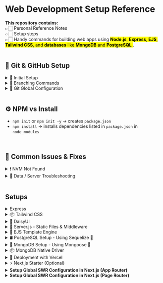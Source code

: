 # Web Development Setup Reference

<b>This repository contains: </br></b>
👉🏻 Personal Reference Notes <br/>
👉🏻 Setup steps <br/>
👉🏻 Handy commands for building web apps using <mark>**Node.js**, **Express**, **EJS**, **Tailwind CSS**, and **databases** like **MongoDB** and **PostgreSQL** </mark>. <br/>
<br/>

## 🔧 Git & GitHub Setup

<details>
<summary>🚀 Initial Setup</summary>

```bash
git init
git add .
git commit -m "Initial commit"
git remote add origin https://github.com/divyanshu-dugar/repo-name.git
git push -u origin main  # future pushes can use just: git push
````

</details>

<details>
<summary>🌿 Branching Commands</summary>

```bash
git branch                    # view branches
git branch -m main            # rename current branch to main
git checkout main             # switch to main branch
# OR
git switch main
```

</details>

<details>
<summary>👤 Git Global Configuration</summary>

```bash
git config --global user.name "Your Name"
git config --global user.email "your@email.com"
```

</details>
<br/>

## ⚙️ NPM vs Install

- `npm init` or `npm init -y` → creates `package.json`
- `npm install` → installs dependencies listed in `package.json` in `node_modules`
<br/>

## 🧪 Common Issues & Fixes

<details>
<summary>❗ NVM Not Found</summary>

```bash
# If `nvm` is not recognized
export NVM_DIR="$HOME/.nvm"
[ -s "$NVM_DIR/nvm.sh" ] && \. "$NVM_DIR/nvm.sh"
[ -s "$NVM_DIR/bash_completion" ] && \. "$NVM_DIR/bash_completion"
````

</details>

<details>
<summary>🧹 Data / Server Troubleshooting</summary>

* Already added bad data → remove it manually
* Data might not exist → use `?` optional chaining (`data?.field`)
* Data might not be pushed to hosting server
* Server not watching for changes → restart server

</details>
<br/>

## Setups

<details>
<summary>Express</summary>
<br/>
  
```bash
npm init -y
npm i express
```

Add `node_modules` to `.gitignore`
</details>

<details>
<summary>📦 Tailwind CSS</summary>
<br/>
  
```bash
npm install -D tailwindcss
npx tailwindcss init
```

Update `tailwind.config.js`:

```js
module.exports = {
  content: ["./views/**/*.html"],
  theme: {
    extend: {},
  },
  plugins: [],
}
```

Update `package.json`:

```json
"scripts": {
  "tw:build": "tailwindcss build -i ./public/css/tailwind.css -o ./public/css/main.css"
}
```

Include in HTML:

```html
<link rel="stylesheet" href="/css/main.css" />
```

Build CSS:

```bash
npm run tw:build
```

</details>

<details>
<summary>🎨 DaisyUI</summary>
<br/>
  
```bash
npm i @tailwindcss/typography daisyui
```

Update plugins in `tailwind.config.js`:

```js
plugins: [require('@tailwindcss/typography'), require('daisyui')]
```

</details>

<details>
<summary>📂 Server.js - Static Files & Middleware</summary>
<br/>
  
```js
const path = require('path');
app.use(express.static(path.join(__dirname, 'public')));
app.use(express.json());
```

```js
res.sendFile(path.join(__dirname, 'views', 'home.html'));
```

```js
module.exports = app;
```

</details>

<details>
<summary> 📝 EJS Template Engine </summary>
<br/>
  
```bash
npm install ejs
```

In `server.js`:

```js
app.set('view engine', 'ejs');
```
</details>

<details>
<summary>🛢️ PostgreSQL Setup - Using Sequelize 🐘</summary>
<br/>

```bash
npm install sequelize pg pg-hstore
```

In `server.js`:

```js
const Sequelize = require('sequelize');
```
</details>

<details>
<summary>🍃 MongoDB Setup - Using Mongoose 🌿</summary>
<br/>
<br/>

<details>
  <summary>MongoDB + Next.js</summary>
  <br/>
    
  This is how we set up MongoDB with **Next.js API routes** using **Mongoose** (ODM). You will create a shared `mongooseConnect()` function and `model`, then build out CRUD API routes.
  
  ### 📦 Install Mongoose
  
  ```bash
  npm install mongoose
  ````
  
  ### 📁 lib/dbUtils.js
  
  This contains both out Mongoose connection logic and the model, in this case `UserModel`.
  
  ```js
  // File: lib/dbUtils.js
  
  import mongoose from 'mongoose';
  
  const userSchema = new mongoose.Schema({
    name: {
      type: String,
      required: true,
      unique: true,
    },
  });
  
  mongoose.models = {}; // Avoid OverwriteModelError in dev
  export const UserModel = mongoose.model('users', userSchema);
  
  export async function mongooseConnect() {
    if (mongoose.connections[0].readyState) {
      return true; // Already connected
    }
  
    try {
      await mongoose.connect("mongodb+srv://<username>:<password>@cluster.mongodb.net/<dbname>?retryWrites=true&w=majority");
      return true;
    } catch (err) {
      throw new Error(err);
    }
  }
  ```
<br/>

  <details>
    <summary>API Routes - App Router</summary>

    
  </details>
<br/>

  <details>
    <summary>API Routes - Page Router</summary>

  ### 🧩 API Routes – Create, Read (All)
  
  ```js
  // File: /pages/api/users/index.js
  
  import { UserModel, mongooseConnect } from '@/lib/dbUtils';
  
  export default async function handler(req, res) {
    const { name } = req.body;
    const { method } = req;
  
    try {
      await mongooseConnect();
  
      switch (method) {
        case 'GET': // GET /api/users
          const users = await UserModel.find().exec();
          res.status(200).json(users);
          break;
  
        case 'POST': // POST /api/users
          const newUser = new UserModel({ name });
          await newUser.save();
          res.status(200).json({ message: `User: ${name} Created` });
          break;
  
        default:
          res.setHeader('Allow', ['GET', 'POST']);
          res.status(405).end(`Method ${method} Not Allowed`);
      }
    } catch (err) {
      res.status(500).json({ message: err.message });
    }
  }
  ```
  
  ### 🧩 API Routes – Read (One), Update, Delete
  
  ```js
  // File: /pages/api/users/[id].js
  
  import { UserModel, mongooseConnect } from '@/lib/dbUtils';
  
  export default async function handler(req, res) {
    const { id } = req.query;
    const { name } = req.body;
    const { method } = req;
  
    try {
      await mongooseConnect();
  
      switch (method) {
        case 'GET': // GET /api/users/:id
          const user = await UserModel.findById(id).exec();
          res.status(200).json(user);
          break;
  
        case 'PUT': // PUT /api/users/:id
          await UserModel.updateOne({ _id: id }, { $set: { name } }).exec();
          res.status(200).json({ message: `User with id: ${id} updated` });
          break;
  
        case 'DELETE': // DELETE /api/users/:id
          await UserModel.deleteOne({ _id: id }).exec();
          res.status(200).json({ message: `Deleted User with id: ${id}` });
          break;
  
        default:
          res.setHeader('Allow', ['GET', 'PUT', 'DELETE']);
          res.status(405).end(`Method ${method} Not Allowed`);
      }
    } catch (err) {
      res.status(500).json({ message: err.message });
    }
  }
  ```
  </details>
  
  Setting up MongoDB URI in `.env.local` file:
  
  ```
  MONGODB_URI=mongodb+srv://<user>:<pass>@cluster.mongodb.net/dbname
  ```
  
  </details>

  <details>
    <summary>MongoDB + Express.js</summary>
    <br/>
    
</details>

<br/>
</details>


<details>
<summary>📦 MongoDB Native Driver</summary>
<br/>
  
```bash
npm install mongodb
```

</details>

<details>
<summary>🚀 Deployment with Vercel</summary>
  
  <br/>
  
  <details>
  <summary>vercel.json</summary>
  <br/>
  
  ```json
  {
    "version": 2,
    "builds": [
      {
        "src": "server.js",
        "use": "@vercel/node",
        "config": { "includeFiles": ["dist/**"] }
      }
    ],
    "routes": [
      {
        "src": "/(.*)",
        "dest": "server.js"
      }
    ]
  }
  ```
  </details>

  <br/>
</details>

<details>
<summary>⚡ Next.js Starter (Optional) </summary>
<br/>
  
```bash
npx create-next-app@latest my-app --use-npm
```
</details>

<details>
<summary><strong>Setup Global SWR Configuration in Next.js (App Router)</strong></summary>

#### 📁 1. Create a fetcher function

**File:** `/lib/fetcher.ts`

```ts
// lib/fetcher.ts
export const fetcher = async (url: string) => {
  const res = await fetch(url);

  if (!res.ok) {
    const error = new Error("An error occurred while fetching the data.");
    // @ts-ignore
    error.info = await res.json();
    // @ts-ignore
    error.status = res.status;
    throw error;
  }

  return res.json();
};
```

---

#### 🧩 2. Create a Client Component wrapper for SWR

**File:** `/components/SWRProvider.tsx`

```tsx
// components/SWRProvider.tsx
'use client';

import { SWRConfig } from 'swr';
import { fetcher } from '@/lib/fetcher';

export default function SWRProvider({ children }: { children: React.ReactNode }) {
  return (
    <SWRConfig value={{ fetcher }}>
      {children}
    </SWRConfig>
  );
}
```

---

#### ⚙️ 3. Wrap your layout with SWRProvider

**File:** `/app/layout.tsx`

```tsx
// app/layout.tsx
import SWRProvider from '@/components/SWRProvider';
import Navbar from '@/components/Navbar'; // adjust based on your structure

export default function RootLayout({ children }: Readonly<{ children: React.ReactNode }>) {
  return (
    <html lang="en" data-theme="black">
      <body className="antialiased">
        <SWRProvider>
          <Navbar />
          <main>{children}</main>
        </SWRProvider>
      </body>
    </html>
  );
}
```

</details>

<details>
  <summary><strong>Setup Global SWR Configuration in Next.js (Page Router)</strong></summary>

### Global Configuration in `_app.js`

```js
// pages/_app.js
import { SWRConfig } from 'swr';
import Layout from '@/components/Layout';
import 'bootstrap/dist/css/bootstrap.min.css';

export default function App({ Component, pageProps }) {
  return (
    <SWRConfig
      value={{
        fetcher: async (url) => {
          const res = await fetch(url);
          if (!res.ok) {
            const error = new Error('An error occurred while fetching the data.');
            error.info = await res.json();
            error.status = res.status;
            throw error;
          }
          return res.json();
        },
      }}
    >
      <Layout>
        <Component {...pageProps} />
      </Layout>
    </SWRConfig>
  );
}
```

---

### 🚀 Using `useSWR` to Fetch Data in a Page

```js
// pages/pageName.js
import { useRouter } from 'next/router';
import useSWR from 'swr';

export default function ArtworkPage() {
  const router = useRouter();
  const finalQuery = router.asPath.split('?')[1];

  const { data, error, isLoading } = useSWR(finalQuery ? `https://collectionapi.metmuseum.org/public/collection/v1/search?${finalQuery}` : null);

  if (isLoading) return <p>Loading...</p>;
  if (error) return <p>Error loading artwork.</p>;

  return (
    <pre>{JSON.stringify(data, null, 2)}</pre> // or render custom component
  );
}
```
</details>
